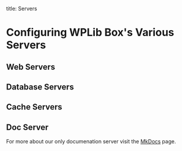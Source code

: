 title: Servers

# Configuring WPLib Box's Various Servers


## Web Servers



## Database Servers



## Cache Servers



## Doc Server

For more about our only documenation server visit the [MkDocs](mkdocs.md) page.